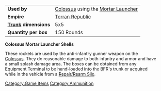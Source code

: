 |                                           |                                                                                           |
| ----------------------------------------- | ----------------------------------------------------------------------------------------- |
| **Used by**                               | [Colossus](/Colossus "wikilink") using the [Mortar Launcher](/Mortar_Launcher "wikilink") |
| **Empire**                                | [Terran Republic](/Terran_Republic "wikilink")                                            |
| **[Trunk](/Trunk "wikilink") dimensions** | 5x5                                                                                       |
| **Quantity per box**                      | 150 Rounds                                                                                |

**Colossus Mortar Launcher Shells**

These rockets are used by the anti-infantry gunner weapon on the
[Colossus](/Colossus "wikilink"). They do reasonable damage to both
infantry and armor and have a small splash damage area. The boxes can be
obtained from any [Equipment Terminal](/Equipment_Terminal "wikilink") to
be hand-loaded into the BFR's [trunk](/trunk "wikilink") or acquired
while in the vehicle from a [Repair/Rearm
Silo](/Repair/Rearm_Silo "wikilink").

[Category:Game Items](/Category:Game_Items "wikilink")
[Category:Ammunition](/Category:Ammunition "wikilink")
